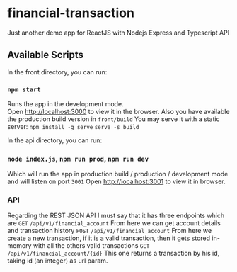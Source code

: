 # financial-transaction
Just another demo app for ReactJS with Nodejs Express and Typescript API

## Available Scripts

In the front directory, you can run:
### `npm start`
Runs the app in the development mode.<br />
Open [http://localhost:3000](http://localhost:3000) to view it in the browser.
Also you have available the production build version in `front/build`
You may serve it with a static server:
  `npm install -g serve`
  `serve -s build`

In the api  directory, you can run:
### `node index.js`, `npm run prod`, `npm run dev`
Which will run the app in production build / production  / development mode and will listen on port `3001` Open [http://localhost:3001](http://localhost:3001) to view it in browser.

### API

Regarding the REST JSON API I must say that it has three endpoints which are
`GET` `/api/v1/financial_account`
 From here we can get account details and transaction history
`POST` `/api/v1/financial_account`
 From here we create a new transaction, if it is a valid transaction, then it gets stored in-memory with all the others valid transactions
 `GET` `/api/v1/financial_account/{id}`
 This one returns a transaction by his id, taking id (an integer) as url param.
